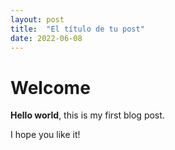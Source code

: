 ```yaml
---
layout: post
title:  "El título de tu post"
date: 2022-06-08
---
```


# Welcome

**Hello world**, this is my first blog post.

I hope you like it!
